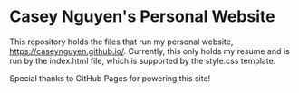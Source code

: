 # Casey Nguyen's Personal Website

This repository holds the files that run my personal website,
https://caseynguyen.github.io/. Currently, this only holds my resume and is run
by the index.html file, which is supported by the style.css template.

Special thanks to GitHub Pages for powering this site!
